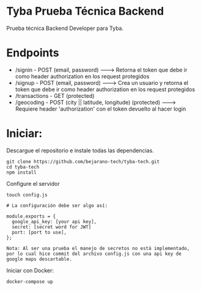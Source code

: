 # Tyba Prueba Técnica Backend

Prueba técnica Backend Developer para Tyba.

# Endpoints

- /signin - POST (email, password) ---> Retorna el token que debe ir como header authorization en los request protegidos
- /signup - POST (email, password) ---> Crea un usuario y retorna el token que debe ir como header authorization en los request protegidos
- /transactions - GET (protected)
- /geocoding - POST (city || latitude, longitude) (protected) ---> Requiere header 'authorization' con el token devuelto al hacer login


# Iniciar:

Descargue el repositorio e instale todas las dependencias.

```
git clone https://github.com/bejarano-tech/tyba-tech.git
cd tyba-tech
npm install
```

Configure el servidor


```
touch config.js

# La configuración debe ser algo así:

module.exports = {
  google_api_key: [your api key],
  secret: [secret word for JWT]
  port: [port to use],
};

Nota: Al ser una prueba el manejo de secretos no está implementado, por lo cual hice commit del archivo config.js con una api key de google maps descartable.
```

Iniciar con Docker:

```
docker-compose up
```

